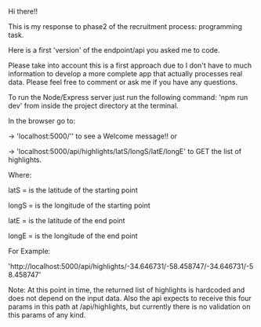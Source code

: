 
Hi there!!

This is my response to phase2 of the recruitment process: programming task.

Here is a first 'version' of the endpoint/api you asked me to code.

Please take into account this is a first approach due to I don't have to much information to develop a more complete app that actually processes real data. Please feel free to comment or ask me if you have any questions.

To run the Node/Express server just run the following command:
'npm run dev' from inside the project directory at the terminal.

In the browser go to:

-> 'localhost:5000/'' to see a Welcome message!!
or

-> 'localhost:5000/api/highlights/latS/longS/latE/longE' to GET the list of highlights.

Where: 

latS = is the latitude of the starting point

longS = is the longitude of the starting point

latE = is the latitude of the end point

longE = is the longitude of the end point

For Example:

'http://localhost:5000/api/highlights/-34.646731/-58.458747/-34.646731/-58.458747'

Note: At this point in time, the returned list of highlights is hardcoded and does not depend on the input data. Also the api expects to receive this four params in this path at /api/highlights, but currently there is no validation on this params of any kind.
